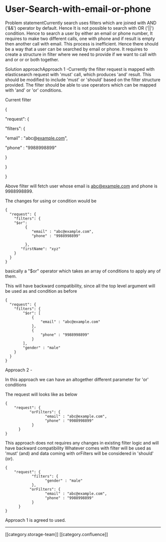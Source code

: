 # User-Search-with-email-or-phone

Problem statementCurrently search uses filters which are joined with  AND ('&&') operator by default. Hence It is not possible to search with OR ('||') condition. Hence to search a user by either an email or phone number, It requires to make two different calls, one with phone and if result is empty then another call with email. This process is inefficient. Hence there should be a way that a user can be searched by email or phone. It requires to create a structure in filter where we need to provide if we want to call with and or or or both together.

Solution approachApproach 1 -Currently the filter request is mapped with elasticsearch request with 'must' call, which produces 'and' result. This should be modified to include 'must' or 'should' based on the filter structure provided. The filter should be able to use operators which can be mapped with 'and' or 'or' conditions.

Current filter

{

&#x20;   "request": {

&#x20;          "filters": {

&#x20;                 "email" : "abc@[example.com](http://example.com)",

&#x20;                 "phone" : "9988998899"

&#x20;           }

&#x20;     }

}

Above filter will fetch user whose email is [abc@example.com](mailto:abc@example.com) and phone is 9988998899.

The changes for using or condition would be

```
{
  "request": {
    "filters": {
	"$or": 
	     {
	        "email" : "abc@example.com",
            "phone" : "9988998899"   
              
	     },
       "firstName": "xyz"
    }
  }
}
```

basically a "$or" operator which takes an array of conditions to apply any of them.

This will have backward compatibility, since all the top level argument will be used as and condition as before

```
{
  "request": {
    "filters": {
		"$or": [
	     	{
	        	"email" : "abc@example.com"
	     	},
            {
                "phone" : "9988998899"
	     	}
		],
        "gender" : "male" 
    }
  }
}
```

Approach 2 -

In this approach we can have an altogether different parameter for 'or' conditions

The request will looks like as below

```
{
    "request": {
           "orFilters": {
                  "email" : "abc@example.com",
                  "phone" : "9988998899"
            }
      }
}
```

This approach does not requires any changes in existing filter logic and will have backward compatibility Whatever comes with filter will be used as 'must' (and) and data coming with orFilters will be considered in 'should' (or).

```
{
    "request": {
			"filters": {
                  "gender" : "male"
            },
           "orFilters": {
                  "email" : "abc@example.com",
                  "phone" : "9988998899"
            }
      }
}
```

Approach 1 is agreed to used.

***

\[\[category.storage-team]] \[\[category.confluence]]
